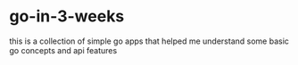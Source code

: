 # go-in-3-weeks

this is a collection of simple go apps that helped me understand some basic go concepts and api features
